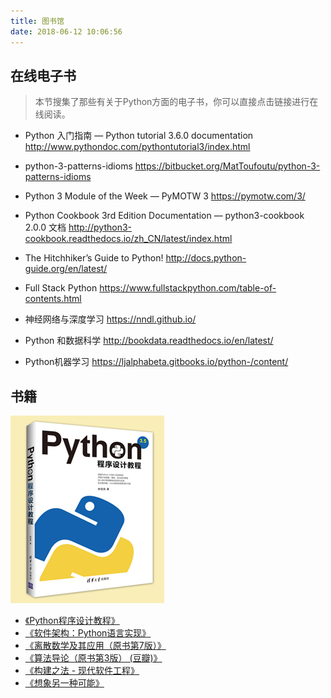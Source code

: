 ```yaml
---
title: 图书馆
date: 2018-06-12 10:06:56
---
```


## 在线电子书

> 本节搜集了那些有关于Python方面的电子书，你可以直接点击链接进行在线阅读。

- Python 入门指南 — Python tutorial 3.6.0 documentation
  http://www.pythondoc.com/pythontutorial3/index.html

- python-3-patterns-idioms
  https://bitbucket.org/MatToufoutu/python-3-patterns-idioms

- Python 3 Module of the Week — PyMOTW 3
  https://pymotw.com/3/

- Python Cookbook 3rd Edition Documentation — python3-cookbook 2.0.0 文档
  http://python3-cookbook.readthedocs.io/zh_CN/latest/index.html

- The Hitchhiker’s Guide to Python!
  http://docs.python-guide.org/en/latest/

- Full Stack Python
  https://www.fullstackpython.com/table-of-contents.html

- 神经网络与深度学习
  https://nndl.github.io/

- Python 和数据科学
  http://bookdata.readthedocs.io/en/latest/

- Python机器学习
  https://ljalphabeta.gitbooks.io/python-/content/


## 书籍

![Python Book](/images/python-book.jpg)

- [《Python程序设计教程》](http://www.tup.tsinghua.edu.cn/booksCenter/book_07237601.html)
- [《软件架构：Python语言实现》](https://read.douban.com/ebook/49031506/)
- [《离散数学及其应用（原书第7版）》](https://book.douban.com/subject/26316200/)
- [《算法导论（原书第3版） (豆瓣)》](https://book.douban.com/subject/20432061/)
- [《构建之法 - 现代软件工程》](https://book.douban.com/subject/25965995/)
- [《想象另一种可能》](https://book.douban.com/subject/26614057/)
